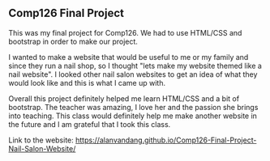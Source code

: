 ## Comp126 Final Project
This was my final project for Comp126. We had to use HTML/CSS and bootstrap in order to make our project.

I wanted to make a website that would be useful to me or my family and since they run a nail shop, so I thought "lets make my website themed like a nail website". I looked other nail salon websites to get an idea of what they would look like and this is what I came up with.

Overall this project definitely helped me learn HTML/CSS and a bit of bootstrap. The teacher was amazing, I love her and the passion she brings into teaching. This class would definitely help me make another website in the future and I am grateful that I took this class.

Link to the website:
https://alanvandang.github.io/Comp126-Final-Project-Nail-Salon-Website/
